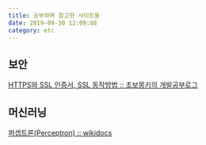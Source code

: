 ```yaml
---
title: 공부하며 참고한 사이트들
date: 2019-09-30 12:09:88
category: etc
---
```


## 보안

[HTTPS와 SSL 인증서, SSL 동작방법 :: 초보몽키의 개발공부로그](https://wayhome25.github.io/cs/2018/03/11/ssl-https)

## 머신러닝

[퍼셉트론(Perceptron) :: wikidocs](https://wikidocs.net/24958)

